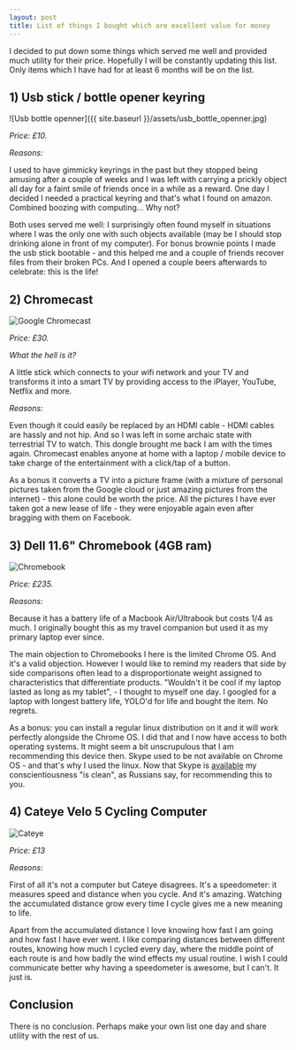 ```yaml
---
layout: post
title: List of things I bought which are excellent value for money
---
```


I decided to put down some things which served me well and provided much
utility for their price. Hopefully I will be constantly updating this list.
Only items which I have had for at least 6 months will be on the list.

## 1) Usb stick / bottle opener keyring

![Usb bottle openner]({{ site.baseurl }}/assets/usb_bottle_openner.jpg)

*Price: £10.*

*Reasons:*

I used to have gimmicky keyrings in the past but they stopped being amusing
after a couple of weeks and I was left with carrying a prickly object all day
for a faint smile of friends once in a while as a reward. One day I decided I
needed a practical keyring and that's what I found on amazon. Combined boozing
with computing... Why not?

Both uses served me well: I surprisingly often found myself in situations where
I was the only one with such objects available (may be I should stop drinking
alone in front of my computer). For bonus brownie points I made the usb stick
bootable - and this helped me and a couple of friends recover files from their
broken PCs. And I opened a couple beers afterwards to celebrate: this is the
life!

## 2) Chromecast

![Google Chromecast]({{site.baseurl}}/assets/chromecast.jpg)

*Price: £30.*

*What the hell is it?*

A little stick which connects to your wifi network and your TV and transforms
it into a smart TV by providing access to the iPlayer, YouTube, Netflix and
more.

*Reasons:*

Even though it could easily be replaced by an HDMI cable - HDMI cables are
hassly and not hip. And so I was left in some archaic state with terrestrial TV
to watch. This dongle brought me back I am with the times again. Chromecast
enables anyone at home with a laptop / mobile device to take charge of the
entertainment with a click/tap of a button.

As a bonus it converts a TV into a picture frame (with a mixture of
personal pictures taken from the Google cloud or just amazing pictures from the
internet) - this alone could be worth the price. All the pictures I have
ever taken got a new lease of life - they were enjoyable again even after
bragging with them on Facebook.

## 3) Dell 11.6" Chromebook (4GB ram)

![Chromebook]({{site.baseurl}}/assets/chromebook.jpg)

*Price: £235.*

*Reasons:*

Because it has a battery life of a Macbook Air/Ultrabook but costs 1/4 as much.
I originally bought this as my travel companion but used it as my primary
laptop ever since.

The main objection to Chromebooks I here is the limited Chrome OS. And it's a
valid objection. However I would like to remind my readers that side by side
comparisons often lead to a disproportionate weight assigned to characteristics
that differentiate products. "Wouldn't it be cool if my laptop lasted as long
as my tablet", - I thought to myself one day. I googled for a laptop with
longest battery life, YOLO'd for life and bought the item. No regrets.

As a bonus: you can install a regular linux distribution on it and it will work
perfectly alongside the Chrome OS. I did that and I now have access to both
operating systems. It might seem a bit unscrupulous that I am recommending this
device then. Skype used to be not available on Chrome OS - and that's why I
used the linux. Now that Skype is [available][skype] my conscientiousness
"is clean", as Russians say, for recommending this to you.

## 4) Cateye Velo 5 Cycling Computer

![Cateye]({{site.baseurl}}/assets/cateye.jpg)

[skype]: http://www.howtogeek.com/199857/how-to-use-skype-on-your-chromebook/

*Price: £13*

*Reasons:*

First of all it's not a computer but Cateye disagrees. It's a speedometer: it
measures speed and distance when you cycle. And it's amazing. Watching the
accumulated distance grow every time I cycle gives me a new meaning to life.

Apart from the accumulated distance I love knowing how fast I am going and
how fast I have ever went. I like comparing distances between different routes,
knowing how much I cycled every day, where the middle point of each
route is and how badly the wind effects my usual routine. I wish I could
communicate better why having a speedometer is awesome, but I can't. It just
is.

## Conclusion

There is no conclusion. Perhaps make your own list one day and share utility
with the rest of us.
